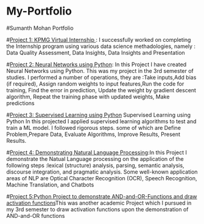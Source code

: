 # My-Portfolio
#Sumanth Mohan Portfolio

#[Project 1: KPMG Virtual Internship ](https://github.com/Sumanth3493/KPMG-Virtual-Internship):
I successfully worked on completing the Internship program using various data science methadologies, namely : Data Quality Assessment, Data Insights, Data Insights and Presentation

#[Project 2: Neural Networks using Python](https://github.com/Sumanth3493/Neural-Networks-using-Python): 
In this Project I have created Neural Networks using Python. This was my project in the 3rd semester of studies. I performed a number of operations, they are :Take inputs,Add bias (if required), Assign random weights to input features,Run the code for training, Find the error in prediction, Update the weight by gradient descent algorithm, Repeat the training phase with updated weights, Make predictions

#[Project 3: Supervised Learning using Python](https://github.com/Sumanth3493/Project-to-Demonstrate-Supervised-Learning-using-Python)
Supervised Learning using Python In this projected I applied supervised learning algorithms to test and train a ML model. I followed rigorous steps. some of which are Define Problem,Prepare Data, Evaluate Algorithms, Improve Results, Present Results.

#[Project 4: Demonstrating Natural Language Processing](https://github.com/Sumanth3493/Project-to-Demonstrate-Natural-Language-Processing-using-Python):In this Project I demonstrate the Natual Language processing on the application of the following steps :lexical (structure) analysis, parsing, semantic analysis, discourse integration, and pragmatic analysis. Some well-known application areas of NLP are Optical Character Recognition (OCR), Speech Recognition, Machine Translation, and Chatbots

#[Project 5:Python Project to demonstrate AND-and-OR-Functions and draw activation functions](https://github.com/Sumanth3493/Python-Project-to-demonstrate-AND-and-OR-functions-and-draw-Activation-Functions)This was another academic Project which I pursued in my 3rd semester to draw activation functions upon the demonstration of AND-and-OR functions
